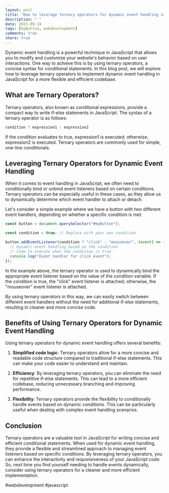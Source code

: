 ```yaml
---
layout: post
title: "How to leverage ternary operators for dynamic event handling in JavaScript"
description: " "
date: 2023-09-19
tags: [myButton, webdevelopment]
comments: true
share: true
---
```


Dynamic event handling is a powerful technique in JavaScript that allows you to modify and customize your website's behavior based on user interactions. One way to achieve this is by using ternary operators, a concise syntax for conditional statements. In this blog post, we will explore how to leverage ternary operators to implement dynamic event handling in JavaScript for a more flexible and efficient codebase.

## What are Ternary Operators?

Ternary operators, also known as conditional expressions, provide a compact way to write if-else statements in JavaScript. The syntax of a ternary operator is as follows:

```javascript
condition ? expression1 : expression2
```

If the condition evaluates to true, expression1 is executed; otherwise, expression2 is executed. Ternary operators are commonly used for simple, one-line conditionals.

## Leveraging Ternary Operators for Dynamic Event Handling

When it comes to event handling in JavaScript, we often need to conditionally bind or unbind event listeners based on certain conditions. Ternary operators can be especially useful in these cases, as they allow us to dynamically determine which event handler to attach or detach.

Let's consider a simple example where we have a button with two different event handlers, depending on whether a specific condition is met:

```javascript
const button = document.querySelector("#myButton");

const condition = true; // Replace with your own condition

button.addEventListener(condition ? "click" : "mouseover", (event) => {
  // Dynamic event handling based on the condition
  // Code to execute when the condition is true
  console.log("Event handler for click event");
});
```

In the example above, the ternary operator is used to dynamically bind the appropriate event listener based on the value of the condition variable. If the condition is true, the "click" event listener is attached; otherwise, the "mouseover" event listener is attached.

By using ternary operators in this way, we can easily switch between different event handlers without the need for additional if-else statements, resulting in cleaner and more concise code.

## Benefits of Using Ternary Operators for Dynamic Event Handling

Using ternary operators for dynamic event handling offers several benefits:

1. **Simplified code logic**: Ternary operators allow for a more concise and readable code structure compared to traditional if-else statements. This can make your code easier to understand and maintain.

2. **Efficiency**: By leveraging ternary operators, you can eliminate the need for repetitive if-else statements. This can lead to a more efficient codebase, reducing unnecessary branching and improving performance.

3. **Flexibility**: Ternary operators provide the flexibility to conditionally handle events based on dynamic conditions. This can be particularly useful when dealing with complex event handling scenarios.

## Conclusion

Ternary operators are a valuable tool in JavaScript for writing concise and efficient conditional statements. When used for dynamic event handling, they provide a flexible and streamlined approach to managing event listeners based on specific conditions. By leveraging ternary operators, you can enhance the interactivity and responsiveness of your JavaScript code. So, next time you find yourself needing to handle events dynamically, consider using ternary operators for a cleaner and more efficient implementation.

#webdevelopment #javascript